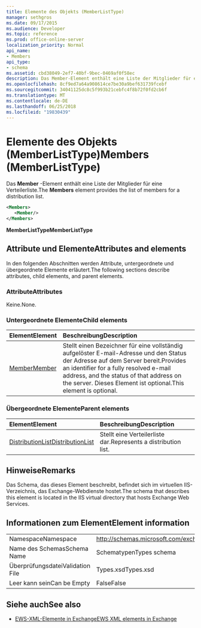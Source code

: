 ```yaml
---
title: Elemente des Objekts (MemberListType)
manager: sethgros
ms.date: 09/17/2015
ms.audience: Developer
ms.topic: reference
ms.prod: office-online-server
localization_priority: Normal
api_name:
- Members
api_type:
- schema
ms.assetid: cbd38049-2ef7-40bf-9bec-0469af0f58ec
description: Das Member-Element enthält eine Liste der Mitglieder für eine Verteilerliste.
ms.openlocfilehash: 8cf9ed7a64a908614ce7be30a9bef631739fcebf
ms.sourcegitcommit: 34041125dc8c5f993b21cebfc4f8b72f0fd2cb6f
ms.translationtype: MT
ms.contentlocale: de-DE
ms.lasthandoff: 06/25/2018
ms.locfileid: "19830439"
---
```

# <a name="members-memberlisttype"></a><span data-ttu-id="42be7-103">Elemente des Objekts (MemberListType)</span><span class="sxs-lookup"><span data-stu-id="42be7-103">Members (MemberListType)</span></span>

<span data-ttu-id="42be7-104">Das **Member** -Element enthält eine Liste der Mitglieder für eine Verteilerliste.</span><span class="sxs-lookup"><span data-stu-id="42be7-104">The **Members** element provides the list of members for a distribution list.</span></span> 
  
```xml
<Members>
   <Member/>
</Members>
```

<span data-ttu-id="42be7-105">**MemberListType**</span><span class="sxs-lookup"><span data-stu-id="42be7-105">**MemberListType**</span></span>

## <a name="attributes-and-elements"></a><span data-ttu-id="42be7-106">Attribute und Elemente</span><span class="sxs-lookup"><span data-stu-id="42be7-106">Attributes and elements</span></span>

<span data-ttu-id="42be7-107">In den folgenden Abschnitten werden Attribute, untergeordnete und übergeordnete Elemente erläutert.</span><span class="sxs-lookup"><span data-stu-id="42be7-107">The following sections describe attributes, child elements, and parent elements.</span></span>
  
### <a name="attributes"></a><span data-ttu-id="42be7-108">Attribute</span><span class="sxs-lookup"><span data-stu-id="42be7-108">Attributes</span></span>

<span data-ttu-id="42be7-109">Keine.</span><span class="sxs-lookup"><span data-stu-id="42be7-109">None.</span></span>
  
### <a name="child-elements"></a><span data-ttu-id="42be7-110">Untergeordnete Elemente</span><span class="sxs-lookup"><span data-stu-id="42be7-110">Child elements</span></span>

|<span data-ttu-id="42be7-111">**Element**</span><span class="sxs-lookup"><span data-stu-id="42be7-111">**Element**</span></span>|<span data-ttu-id="42be7-112">**Beschreibung**</span><span class="sxs-lookup"><span data-stu-id="42be7-112">**Description**</span></span>|
|:-----|:-----|
|[<span data-ttu-id="42be7-113">Member</span><span class="sxs-lookup"><span data-stu-id="42be7-113">Member</span></span>](member-ex15websvcsotherref.md) <br/> |<span data-ttu-id="42be7-114">Stellt einen Bezeichner für eine vollständig aufgelöster E-mail-Adresse und den Status der Adresse auf dem Server bereit.</span><span class="sxs-lookup"><span data-stu-id="42be7-114">Provides an identifier for a fully resolved e-mail address, and the status of that address on the server.</span></span> <span data-ttu-id="42be7-115">Dieses Element ist optional.</span><span class="sxs-lookup"><span data-stu-id="42be7-115">This element is optional.</span></span>  <br/> |
   
### <a name="parent-elements"></a><span data-ttu-id="42be7-116">Übergeordnete Elemente</span><span class="sxs-lookup"><span data-stu-id="42be7-116">Parent elements</span></span>

|<span data-ttu-id="42be7-117">**Element**</span><span class="sxs-lookup"><span data-stu-id="42be7-117">**Element**</span></span>|<span data-ttu-id="42be7-118">**Beschreibung**</span><span class="sxs-lookup"><span data-stu-id="42be7-118">**Description**</span></span>|
|:-----|:-----|
|[<span data-ttu-id="42be7-119">DistributionList</span><span class="sxs-lookup"><span data-stu-id="42be7-119">DistributionList</span></span>](distributionlist.md) <br/> |<span data-ttu-id="42be7-120">Stellt eine Verteilerliste dar.</span><span class="sxs-lookup"><span data-stu-id="42be7-120">Represents a distribution list.</span></span>  <br/> |
   
## <a name="remarks"></a><span data-ttu-id="42be7-121">Hinweise</span><span class="sxs-lookup"><span data-stu-id="42be7-121">Remarks</span></span>

<span data-ttu-id="42be7-122">Das Schema, das dieses Element beschreibt, befindet sich im virtuellen IIS-Verzeichnis, das Exchange-Webdienste hostet.</span><span class="sxs-lookup"><span data-stu-id="42be7-122">The schema that describes this element is located in the IIS virtual directory that hosts Exchange Web Services.</span></span>
  
## <a name="element-information"></a><span data-ttu-id="42be7-123">Informationen zum Element</span><span class="sxs-lookup"><span data-stu-id="42be7-123">Element information</span></span>

|||
|:-----|:-----|
|<span data-ttu-id="42be7-124">Namespace</span><span class="sxs-lookup"><span data-stu-id="42be7-124">Namespace</span></span>  <br/> |http://schemas.microsoft.com/exchange/services/2006/types  <br/> |
|<span data-ttu-id="42be7-125">Name des Schemas</span><span class="sxs-lookup"><span data-stu-id="42be7-125">Schema Name</span></span>  <br/> |<span data-ttu-id="42be7-126">Schematypen</span><span class="sxs-lookup"><span data-stu-id="42be7-126">Types schema</span></span>  <br/> |
|<span data-ttu-id="42be7-127">Überprüfungsdatei</span><span class="sxs-lookup"><span data-stu-id="42be7-127">Validation File</span></span>  <br/> |<span data-ttu-id="42be7-128">Types.xsd</span><span class="sxs-lookup"><span data-stu-id="42be7-128">Types.xsd</span></span>  <br/> |
|<span data-ttu-id="42be7-129">Leer kann sein</span><span class="sxs-lookup"><span data-stu-id="42be7-129">Can be Empty</span></span>  <br/> |<span data-ttu-id="42be7-130">False</span><span class="sxs-lookup"><span data-stu-id="42be7-130">False</span></span>  <br/> |
   
## <a name="see-also"></a><span data-ttu-id="42be7-131">Siehe auch</span><span class="sxs-lookup"><span data-stu-id="42be7-131">See also</span></span>

- [<span data-ttu-id="42be7-132">EWS-XML-Elemente in Exchange</span><span class="sxs-lookup"><span data-stu-id="42be7-132">EWS XML elements in Exchange</span></span>](ews-xml-elements-in-exchange.md)

